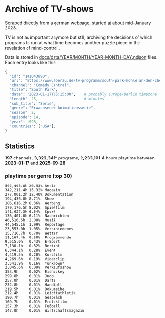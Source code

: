 # Archive of TV-shows

Scraped directly from a german webpage, started at about mid-January 2023.

TV is not as important anymore but still, archiving the decisions of which programs to run at what time
becomes another puzzle piece in the revelation of mind-control.. 

Data is stored in [docs/data/YEAR/MONTH/YEAR-MONTH-DAY.ndjson](docs/data/) files. 
Each entry looks like this:

```python
{
  "id": "181043890", 
  "url": "https://www.hoerzu.de/tv-programm/south-park-kohle-an-den-chefkoch/bid_181043890/", 
  "channel": "Comedy Central", 
  "title": "South Park", 
  "date": "2023-01-17T05:15:00",    # probably Europe/Berlin timezone 
  "length": 25,                     # minutes 
  "sub_title": "Serie", 
  "genre": "Erwachsenen-Animationsserie", 
  "season": 2, 
  "episode": 14, 
  "year": 1998, 
  "countries": ["USA"],
}
```

## Statistics

**197** channels, **3,322,341*** programs, **2,233,191.4** hours playtime between **2023-01-17** and **2025-09-28**


### playtime per genre (top 30)

    592,495.8h 26.53% Serie
    342,211.4h 15.32% Magazin
    277,001.2h 12.40% Dokumentation
    194,436.8h 8.71%  Show
    186,616.2h 8.36%  Werbung
    179,176.5h 8.02%  Spielfilm
    141,627.3h 6.34%  Sport
    136,401.0h 6.11%  Nachrichten
    46,516.5h  2.08%  Musik
    44,545.1h  1.99%  Reportage
    23,553.0h  1.05%  Verschiedenes
    15,716.7h  0.70%  Wetter
    11,167.4h  0.50%  Programmende
    9,515.0h   0.43%  E-Sport
    7,130.1h   0.32%  Bericht
    6,344.1h   0.28%  Event
    4,419.5h   0.20%  Kurzfilm
    4,269.6h   0.19%  Videoclip
    3,541.9h   0.16%  *unknown*
    2,045.6h   0.09%  Verkaufsshow
    353.9h     0.02%  Eishockey
    299.8h     0.01%  Judo
    257.0h     0.01%  Darts
    232.8h     0.01%  Handball
    219.5h     0.01%  Dokureihe
    212.4h     0.01%  Leichtathletik
    190.7h     0.01%  Gespräch
    169.7h     0.01%  Erotikfilm
    157.3h     0.01%  Fußball
    147.0h     0.01%  Wirtschaftsmagazin
